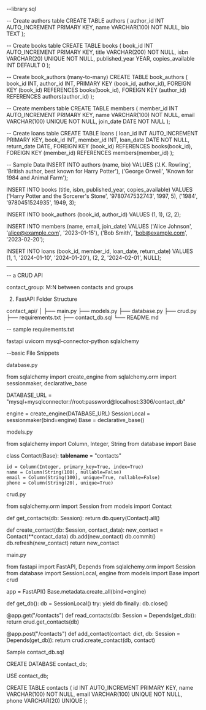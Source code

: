 --library.sql

-- Create authors table
CREATE TABLE authors (
    author_id INT AUTO_INCREMENT PRIMARY KEY,
    name VARCHAR(100) NOT NULL,
    bio TEXT
);

-- Create books table
CREATE TABLE books (
    book_id INT AUTO_INCREMENT PRIMARY KEY,
    title VARCHAR(200) NOT NULL,
    isbn VARCHAR(20) UNIQUE NOT NULL,
    published_year YEAR,
    copies_available INT DEFAULT 0
);

-- Create book_authors (many-to-many)
CREATE TABLE book_authors (
    book_id INT,
    author_id INT,
    PRIMARY KEY (book_id, author_id),
    FOREIGN KEY (book_id) REFERENCES books(book_id),
    FOREIGN KEY (author_id) REFERENCES authors(author_id)
);

-- Create members table
CREATE TABLE members (
    member_id INT AUTO_INCREMENT PRIMARY KEY,
    name VARCHAR(100) NOT NULL,
    email VARCHAR(100) UNIQUE NOT NULL,
    join_date DATE NOT NULL
);

-- Create loans table
CREATE TABLE loans (
    loan_id INT AUTO_INCREMENT PRIMARY KEY,
    book_id INT,
    member_id INT,
    loan_date DATE NOT NULL,
    return_date DATE,
    FOREIGN KEY (book_id) REFERENCES books(book_id),
    FOREIGN KEY (member_id) REFERENCES members(member_id)
);

-- Sample Data
INSERT INTO authors (name, bio) VALUES
('J.K. Rowling', 'British author, best known for Harry Potter'),
('George Orwell', 'Known for 1984 and Animal Farm');

INSERT INTO books (title, isbn, published_year, copies_available) VALUES
('Harry Potter and the Sorcerer\'s Stone', '9780747532743', 1997, 5),
('1984', '9780451524935', 1949, 3);

INSERT INTO book_authors (book_id, author_id) VALUES
(1, 1),
(2, 2);

INSERT INTO members (name, email, join_date) VALUES
('Alice Johnson', 'alice@example.com', '2023-01-15'),
('Bob Smith', 'bob@example.com', '2023-02-20');

INSERT INTO loans (book_id, member_id, loan_date, return_date) VALUES
(1, 1, '2024-01-10', '2024-01-20'),
(2, 2, '2024-02-01', NULL);



---

-- a CRUD API



contact_group: M:N between contacts and groups


2. FastAPI Folder Structure

contact_api/
│
├── main.py
├── models.py
├── database.py
├── crud.py
├── requirements.txt
├── contact_db.sql
└── README.md

-- sample requirements.txt

fastapi
uvicorn
mysql-connector-python
sqlalchemy

--basic File Snippets

database.py

from sqlalchemy import create_engine
from sqlalchemy.orm import sessionmaker, declarative_base

DATABASE_URL = "mysql+mysqlconnector://root:password@localhost:3306/contact_db"

engine = create_engine(DATABASE_URL)
SessionLocal = sessionmaker(bind=engine)
Base = declarative_base()

models.py

from sqlalchemy import Column, Integer, String
from database import Base

class Contact(Base):
    __tablename__ = "contacts"

    id = Column(Integer, primary_key=True, index=True)
    name = Column(String(100), nullable=False)
    email = Column(String(100), unique=True, nullable=False)
    phone = Column(String(20), unique=True)

crud.py

from sqlalchemy.orm import Session
from models import Contact

def get_contacts(db: Session):
    return db.query(Contact).all()

def create_contact(db: Session, contact_data):
    new_contact = Contact(**contact_data)
    db.add(new_contact)
    db.commit()
    db.refresh(new_contact)
    return new_contact

main.py

from fastapi import FastAPI, Depends
from sqlalchemy.orm import Session
from database import SessionLocal, engine
from models import Base
import crud

app = FastAPI()
Base.metadata.create_all(bind=engine)

def get_db():
    db = SessionLocal()
    try:
        yield db
    finally:
        db.close()

@app.get("/contacts")
def read_contacts(db: Session = Depends(get_db)):
    return crud.get_contacts(db)

@app.post("/contacts")
def add_contact(contact: dict, db: Session = Depends(get_db)):
    return crud.create_contact(db, contact)

Sample contact_db.sql

CREATE DATABASE contact_db;

USE contact_db;

CREATE TABLE contacts (
    id INT AUTO_INCREMENT PRIMARY KEY,
    name VARCHAR(100) NOT NULL,
    email VARCHAR(100) UNIQUE NOT NULL,
    phone VARCHAR(20) UNIQUE
);
